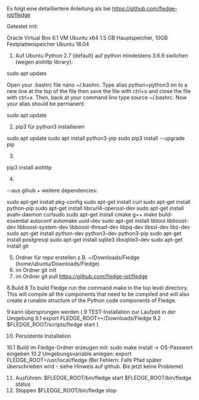 
Es folgt eine detailliertere Anleitung als bei https://github.com/fledge-iot/fledge

Getestet mit:

Oracle Virtual Box 6.1
VM Ubuntu x64 1.5 GB Hauptspeicher, 10GB Festplattenspeicher
Ubuntu 18.04



1. Auf Ubuntu Python 2.7 (default) auf python mindestens 3.6.9 switchen (wegen aiohttp library):

sudo apt update

Open your .bashrc file nano ~/.bashrc. 
Type alias python=python3 on to a new line at the top of the file then save the file with ctrl+o and close the file with ctrl+x. 
Then, back at your command line type source ~/.bashrc. Now your alias should be permanent.

sudo apt update

2. pip3 für python3 installieren 

sudo apt update
sudo apt install python3-pip
sudo pip3 install --upgrade pip

3.
pip3 install aiohttp

4.
--aus gihub + weitere dependencies:

sudo apt-get install pkg-config 
sudo apt-get install curl
sudo apt-get install python-pip
sudo apt-get install libcurl4-openssl-dev
sudo apt-get install avahi-daemon curlsudo 
sudo apt-get install cmake g++ make build-essential autoconf automake uuid-dev
sudo apt-get install libtool libboost-dev libboost-system-dev libboost-thread-dev libpq-dev libssl-dev libz-dev
sudo apt-get install python-dev python3-dev python3-pip
sudo apt-get install postgresql
sudo apt-get install sqlite3 libsqlite3-dev
sudo apt-get install git

5. Ordner für repo erstellen z.B. ~/Downloads/Fledge (home/ubuntu/Downloads/Fledge)
6. im Ordner git init
7. im Ordner git pull https://github.com/fledge-iot/fledge

8.Build
8 To build Fledge run the command make in the top level directory. 
This will compile all the components that need to be compiled and will also create a runable structure of the Python code components of Fledge.

9 kann übersprungen werden
( 9 TEST-Installation zur Laufzeit in der Umgebung
9.1  export FLEDGE_ROOT=~/Downloads/Fledge
9.2  $FLEDGE_ROOT/scripts/fledge start )

10. Persistente Installation 

10.1 Build im Fledge-Ordner erzeugen mit:
   sudo make install
   -> OS-Passwort eingeben
10.2 Umgebungsvariable anlegen:
   export FLEDGE_ROOT=/usr/local/fledge
(Bei Fehlern: Falls Pfad später überschrieben wird - siehe Hinweis auf github. Bis jetzt keine Probleme)

11. Ausführen:
$FLEDGE_ROOT/bin/fledge start
$FLEDGE_ROOT/bin/fledge status
12. Stoppen
$FLEDGE_ROOT/bin/fledge stop
